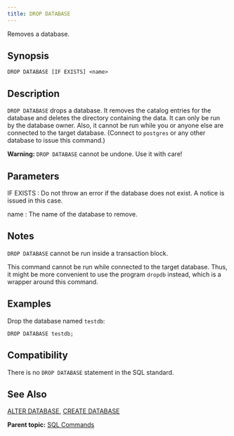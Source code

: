 ```yaml
---
title: DROP DATABASE 
---
```


Removes a database.

## <a id="section2"></a>Synopsis 

``` {#sql_command_synopsis}
DROP DATABASE [IF EXISTS] <name>
```

## <a id="section3"></a>Description 

`DROP DATABASE` drops a database. It removes the catalog entries for the database and deletes the directory containing the data. It can only be run by the database owner. Also, it cannot be run while you or anyone else are connected to the target database. \(Connect to `postgres` or any other database to issue this command.\)

**Warning:** `DROP DATABASE` cannot be undone. Use it with care!

## <a id="section4"></a>Parameters 

IF EXISTS
:   Do not throw an error if the database does not exist. A notice is issued in this case.

name
:   The name of the database to remove.

## <a id="section5"></a>Notes 

`DROP DATABASE` cannot be run inside a transaction block.

This command cannot be run while connected to the target database. Thus, it might be more convenient to use the program `dropdb` instead, which is a wrapper around this command.

## <a id="section6"></a>Examples 

Drop the database named `testdb`:

```
DROP DATABASE testdb;
```

## <a id="section7"></a>Compatibility 

There is no `DROP DATABASE` statement in the SQL standard.

## <a id="section8"></a>See Also 

[ALTER DATABASE](ALTER_DATABASE.html), [CREATE DATABASE](CREATE_DATABASE.html)

**Parent topic:** [SQL Commands](../sql_commands/sql_ref.html)

